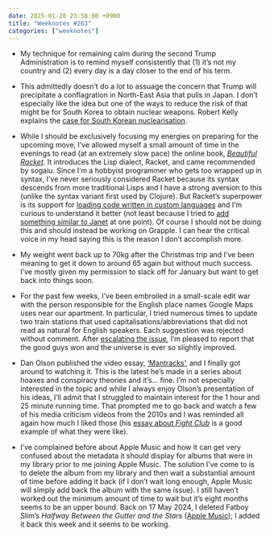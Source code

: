 ```yaml
---
date: 2025-01-28 23:58:00 +0900
title: "Weeknotes #263"
categories: ["weeknotes"]
---
```


- My technique for remaining calm during the second Trump Administration is to remind myself consistently that (1) it’s not my country and (2) every day is a day closer to the end of his term.

- This admittedly doesn’t do a lot to assuage the concern that Trump will precipitate a conflagration in North-East Asia that pulls in Japan. I don’t especially like the idea but one of the ways to reduce the risk of that might be for South Korea to obtain nuclear weapons. Robert Kelly explains the [case for South Korean nuclearisation](https://robertedwinkelly.com/2025/01/12/original-version-of-my-foreign-affairs-essay-on-south-korean-nuclearization-americas-response-to-nuclear-risk-in-the-ukraine-war-tells-us-a-lot-about-its-likely-response-in-a-second-korean-war/).

- While I should be exclusively focusing my energies on preparing for the upcoming move, I’ve allowed myself a small amount of time in the evenings to read (at an extremely slow pace) the online book, [_Beautiful Racket_](https://beautifulracket.com). It introduces the Lisp dialect, Racket, and came recommended by sogaiu. Since I’m a hobbyist programmer who gets too wrapped up in syntax, I’ve never seriously considered Racket because its syntax descends from more traditional Lisps and I have a strong aversion to this (unlike the syntax variant first used by Clojure). But Racket’s superpower is its support for [loading code written in custom languages](https://beautifulracket.com/explainer/lang-line.html) and I’m curious to understand it better (not least because I tried to [add something similar to Janet](https://github.com/janet-lang/janet/pull/495) at one point). Of course I should not be doing this and should instead be working on Grapple. I can hear the critical voice in my head saying this is the reason I don’t accomplish more.

- My weight went back up to 70kg after the Christmas trip and I’ve been meaning to get it down to around 65 again but without much success. I’ve mostly given my permission to slack off for January but want to get back into things soon.

- For the past few weeks, I’ve been embroiled in a small-scale edit war with the person responsible for the English place names Google Maps uses near our apartment. In particular, I tried numerous times to update two train stations that used capitalisations/abbreviations that did not read as natural for English speakers. Each suggestion was rejected without comment. After [escalating the issue](https://support.google.com/maps/thread/319780981/inconsistent-train-station-names-on-the-seibu-ikebukuro-line), I’m pleased to report that the good guys won and the universe is ever so slightly improved.

- Dan Olson published the video essay, [‘Mantracks’](https://www.youtube.com/watch?v=2UDXdqqJQPE), and I finally got around to watching it. This is the latest he’s made in a series about hoaxes and conspiracy theories and it’s... fine. I’m not especially interested in the topic and while I always enjoy Olson’s presentation of his ideas, I’ll admit that I struggled to maintain interest for the 1 hour and 25 minute running time. That prompted me to go back and watch a few of his media criticism videos from the 2010s and I was reminded all again how much I liked those (his [essay about _Fight Club_](https://www.youtube.com/watch?v=Td88z08a_4c) is a good example of what they were like).

- I’ve complained before about Apple Music and how it can get very confused about the metadata it should display for albums that were in my library prior to me joining Apple Music. The solution I’ve come to is to delete the album from my library and then wait a substantial amount of time before adding it back (if I don’t wait long enough, Apple Music will simply add back the album with the same issue). I still haven’t worked out the minimum amount of time to wait but it’s eight months seems to be an upper bound. Back on 17 May 2024, I deleted Fatboy Slim’s _Halfway Between the Gutter and the Stars_ ([Apple Music](https://music.apple.com/jp/album/halfway-between-the-gutter-and-the-stars/1435965796?l=en-US)); I added it back this week and it seems to be working.
